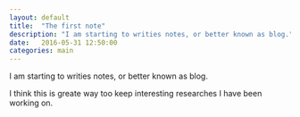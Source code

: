 ```yaml
---
layout: default
title:  "The first note"
description: "I am starting to writies notes, or better known as blog."
date:   2016-05-31 12:50:00
categories: main
---
```


I am starting to writies notes, or better known as blog.

I think this is greate way too keep interesting researches I have been working on.
